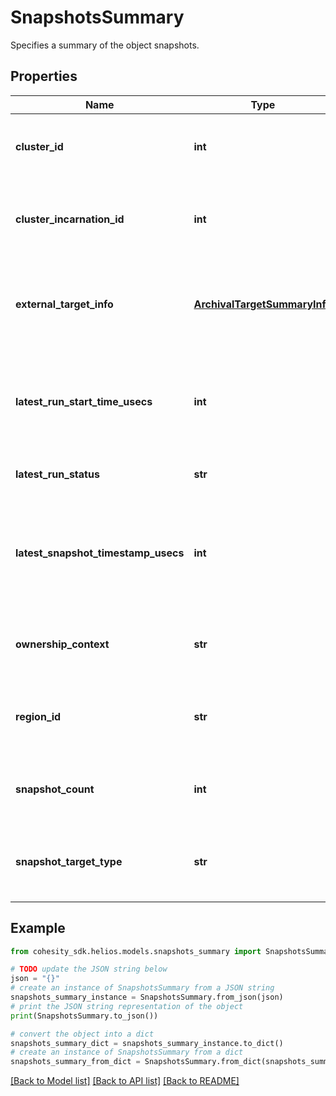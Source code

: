 # SnapshotsSummary

Specifies a summary of the object snapshots.

## Properties

Name | Type | Description | Notes
------------ | ------------- | ------------- | -------------
**cluster_id** | **int** | Specifies the cluster id where the snapshots is stored. | [optional] 
**cluster_incarnation_id** | **int** | Specifies the cluster incarnation id where the snapshots is stored. | [optional] 
**external_target_info** | [**ArchivalTargetSummaryInfo**](ArchivalTargetSummaryInfo.md) | Specifies the external target information if this is an archival snapshot. | [optional] 
**latest_run_start_time_usecs** | **int** | Specifies the timestamp in Unix time epoch in microseconds when the latest run started. | [optional] 
**latest_run_status** | **str** | Specifies the status of latest run. | [optional] 
**latest_snapshot_timestamp_usecs** | **int** | Specifies the timestamp in Unix time epoch in microseconds when the latest snapshot is taken. | [optional] 
**ownership_context** | **str** | Specifies the ownership context of the snapshot target. | [optional] 
**region_id** | **str** | Specifies the cluster indentifier where the snapshots is stored. | [optional] 
**snapshot_count** | **int** | Specifies the number of snapshots of this type and target. | [optional] 
**snapshot_target_type** | **str** | Specifies the target type where the Object&#39;s snapshot resides. | [optional] 

## Example

```python
from cohesity_sdk.helios.models.snapshots_summary import SnapshotsSummary

# TODO update the JSON string below
json = "{}"
# create an instance of SnapshotsSummary from a JSON string
snapshots_summary_instance = SnapshotsSummary.from_json(json)
# print the JSON string representation of the object
print(SnapshotsSummary.to_json())

# convert the object into a dict
snapshots_summary_dict = snapshots_summary_instance.to_dict()
# create an instance of SnapshotsSummary from a dict
snapshots_summary_from_dict = SnapshotsSummary.from_dict(snapshots_summary_dict)
```
[[Back to Model list]](../README.md#documentation-for-models) [[Back to API list]](../README.md#documentation-for-api-endpoints) [[Back to README]](../README.md)


